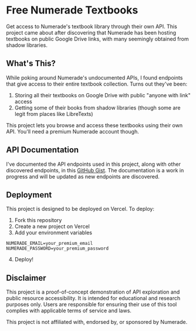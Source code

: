 # Free Numerade Textbooks

Get access to Numerade's textbook library through their own API. This project came about after discovering that Numerade has been hosting textbooks on public Google Drive links, with many seemingly obtained from shadow libraries.

## What's This?

While poking around Numerade's undocumented APIs, I found endpoints that give access to their entire textbook collection. Turns out they've been:
1. Storing all their textbooks on Google Drive with public "anyone with link" access
2. Getting some of their books from shadow libraries (though some are legit from places like LibreTexts)

This project lets you browse and access these textbooks using their own API. You'll need a premium Numerade account though.

## API Documentation

I've documented the API endpoints used in this project, along with other discovered endpoints, in this [GitHub Gist](https://gist.github.com/GooglyBlox/af1dc039eeafbc54de51d1d047213a95). The documentation is a work in progress and will be updated as new endpoints are discovered.

## Deployment

This project is designed to be deployed on Vercel. To deploy:

1. Fork this repository
2. Create a new project on Vercel
3. Add your environment variables
```
NUMERADE_EMAIL=your_premium_email
NUMERADE_PASSWORD=your_premium_password
```
4. Deploy!

## Disclaimer

This project is a proof-of-concept demonstration of API exploration and public resource accessibility. It is intended for educational and research purposes only. Users are responsible for ensuring their use of this tool complies with applicable terms of service and laws.

This project is not affiliated with, endorsed by, or sponsored by Numerade.
